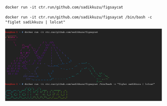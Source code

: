 ```
docker run -it ctr.run/github.com/sadikkuzu/figsaycat

docker run -it ctr.run/github.com/sadikkuzu/figsaycat /bin/bash -c "figlet sadikkuzu | lolcat"
```

![](img/figlet-sadikkuzu.png)
